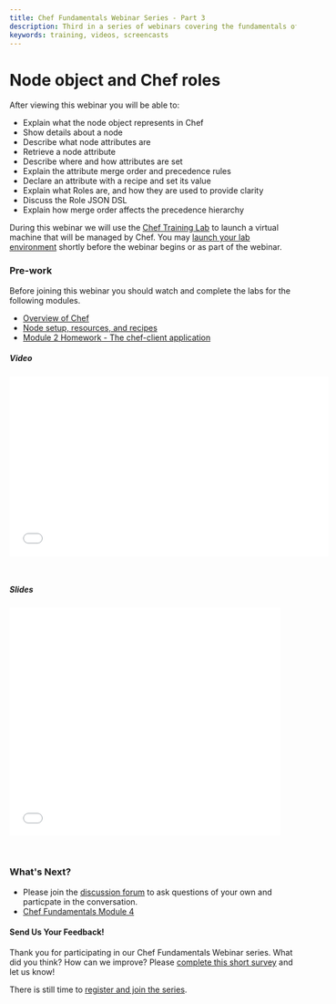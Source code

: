 ```yaml
---
title: Chef Fundamentals Webinar Series - Part 3
description: Third in a series of webinars covering the fundamentals of Chef.
keywords: training, videos, screencasts
---
```

# Node object and Chef roles

After viewing this webinar you will be able to:

* Explain what the node object represents in Chef
* Show details about a node
* Describe what node attributes are
* Retrieve a node attribute
* Describe where and how attributes are set
* Explain the attribute merge order and precedence rules
* Declare an attribute with a recipe and set its value
* Explain what Roles are, and how they are used to provide clarity 
* Discuss the Role JSON DSL
* Explain how merge order affects the precedence hierarchy

During this webinar we will use the [Chef Training Lab][chef-lab] to launch a virtual machine that will be managed by Chef.  You may [launch your lab environment][chef-lab] shortly before the webinar begins or as part of the webinar.

### Pre-work

Before joining this webinar you should watch and complete the labs for the following modules.

* [Overview of Chef][spring-fund-week-1]
* [Node setup, resources, and recipes][spring-fund-week-2]
* [Module 2 Homework - The chef-client application][week2-homework]

##### Video

<iframe width="560" height="315" src="//www.youtube.com/embed/nQogf89hgnM" frameborder="0" allowfullscreen></iframe>

<p>&nbsp;</p>

##### Slides

<iframe src="//www.slideshare.net/slideshow/embed_code/35439974" width="476" height="400" frameborder="0" marginwidth="0" marginheight="0" scrolling="no"></iframe>

<p>&nbsp;</p>

### What's Next?

* Please join the [discussion forum][discussion-forum] to ask questions of your own and particpate in the conversation.
* [Chef Fundamentals Module 4][spring-fund-week-4]

#### Send Us Your Feedback!

Thank you for participating in our Chef Fundamentals Webinar series.  What did you think?  How can we improve?  Please [complete this short survey][survey] and let us know!

There is still time to [register and join the series](http://pages.getchef.com/cheffundamentalsseries.html).


[spring-fund-week-1]: /screencasts/spring-fundamentals/week-1
[spring-fund-week-2]: /screencasts/spring-fundamentals/week-2
[week2-homework]: /screencasts/spring-fundamentals/week-2/#homework
[spring-fund-week-3]: /screencasts/spring-fundamentals/week-3
[spring-fund-week-4]: /screencasts/spring-fundamentals/week-4
[spring-fund-week-5]: /screencasts/spring-fundamentals/week-5
[spring-fund-week-6]: /screencasts/spring-fundamentals/week-6
[week-2-time]: http://www.timeanddate.com/worldclock/fixedtime.html?msg=Chef+Fundamentals+Webinar+-+Part+2&iso=20140527T10&p1=234&ah=1
[week-3-time]: http://www.timeanddate.com/worldclock/fixedtime.html?msg=Chef+Fundamentals+Webinar+-+Part+3&iso=20140603T10&p1=234&ah=1
[week-4-time]: http://www.timeanddate.com/worldclock/fixedtime.html?msg=Chef+Fundamentals+Webinar+-+Part+4&iso=20140610T10&p1=234&ah=1
[week-5-time]: http://www.timeanddate.com/worldclock/fixedtime.html?msg=Chef+Fundamentals+Webinar+-+Part+5&iso=20140617T10&p1=234&ah=1
[week-6-time]: http://www.timeanddate.com/worldclock/fixedtime.html?msg=Chef+Fundamentals+Webinar+-+Part+6&iso=20140624T10&p1=234&ah=1
[chef-lab]: /screencasts/spring-fundamentals/chef-lab
[discussion-forum]: https://groups.google.com/d/forum/learnchef-fundamentals-webinar
[survey]: http://evocalize.com/consumer/survey/chef/springwebinar-3
